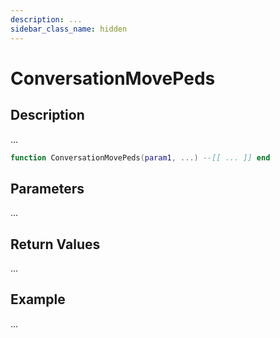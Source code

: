 ```yaml
---
description: ...
sidebar_class_name: hidden
---
```


# ConversationMovePeds

## Description

...

```lua
function ConversationMovePeds(param1, ...) --[[ ... ]] end
```

## Parameters

...

## Return Values

...

## Example

...

